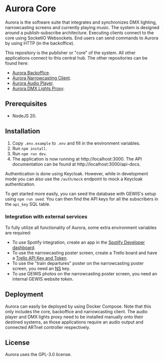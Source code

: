 # Aurora Core

Aurora is the software suite that integrates and synchronizes DMX lighting, narrowcasting screens and currently playing music.
The system is designed around a publish-subscribe architecture.
Executing clients connect to the core using SocketIO Websockets.
End users can send commands to Aurora by using HTTP (in the backoffice).

This repository is the publisher or "core" of the system. All other applications connect to this central hub.
The other repositories can be found here:
- [Aurora Backoffice](https://github.com/gewis/narrowcasting-backoffice).
- [Aurora Narrowcasting Client](https://github.com/gewis/narrowcasting-client).
- [Aurora Audio Player](https://github.com/gewis/narrowcasting-lights-proxy).
- [Aurora DMX Lights Proxy](https://github.com/gewis/narrowcasting-audio-player).

## Prerequisites
- NodeJS 20.

## Installation
1. Copy `.env.example` to `.env` and fill in the environment variables.
2. Run `npm install`.
3. Run `npm run dev`.
4. The application is now running at http://localhost:3000. The API documentation can be found at http://localhost:3000/api-docs.

Authentication is done using Keycloak. However, while in development mode you can also use the `/auth/mock` endpoint to mock a Keycloak authentication.

To get started more easily, you can seed the database with GEWIS's setup using `npm run seed`.
You can then find the API keys for all the subscribers in the `api_key` SQL table.

### Integration with external services
To fully utilize all functionality of Aurora, some extra environment variables are required:
- To use Spotify integration, create an app in the [Spotify Developer dashboard](https://developer.spotify.com/dashboard).
- To use the narrowcasting poster screen, create a Trello board and have a [Trello API Key and Token](https://developer.atlassian.com/cloud/trello/guides/rest-api/authorization/#passing-token-and-key-in-api-requests).
- To use the "train departures" poster on the narrowcasting poster screen, you need an [NS](https://ns.nl) key.
- To use GEWIS photos on the narrowcasting poster screen, you need an internal GEWIS website token.

## Deployment
Aurora can easily be deployed by using Docker Compose. Note that this only includes the core, backoffice and narrowcasting client.
The audio player and DMX lights proxy need to be installed manually onto their destined systems, as those applications require an audio output and connected ARTnet controller respectively.

## License
Aurora uses the GPL-3.0 license.
